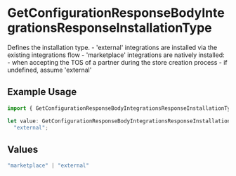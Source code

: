 # GetConfigurationResponseBodyIntegrationsResponseInstallationType

Defines the installation type. - 'external' integrations are installed via the existing integrations flow - 'marketplace' integrations are natively installed: - when accepting the TOS of a partner during the store creation process - if undefined, assume 'external'

## Example Usage

```typescript
import { GetConfigurationResponseBodyIntegrationsResponseInstallationType } from "@vercel/sdk/models/operations";

let value: GetConfigurationResponseBodyIntegrationsResponseInstallationType =
  "external";
```

## Values

```typescript
"marketplace" | "external"
```